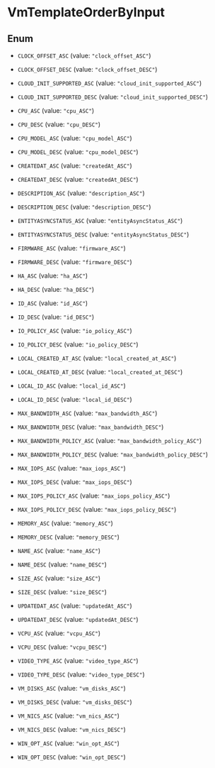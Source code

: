

# VmTemplateOrderByInput

## Enum


* `CLOCK_OFFSET_ASC` (value: `"clock_offset_ASC"`)

* `CLOCK_OFFSET_DESC` (value: `"clock_offset_DESC"`)

* `CLOUD_INIT_SUPPORTED_ASC` (value: `"cloud_init_supported_ASC"`)

* `CLOUD_INIT_SUPPORTED_DESC` (value: `"cloud_init_supported_DESC"`)

* `CPU_ASC` (value: `"cpu_ASC"`)

* `CPU_DESC` (value: `"cpu_DESC"`)

* `CPU_MODEL_ASC` (value: `"cpu_model_ASC"`)

* `CPU_MODEL_DESC` (value: `"cpu_model_DESC"`)

* `CREATEDAT_ASC` (value: `"createdAt_ASC"`)

* `CREATEDAT_DESC` (value: `"createdAt_DESC"`)

* `DESCRIPTION_ASC` (value: `"description_ASC"`)

* `DESCRIPTION_DESC` (value: `"description_DESC"`)

* `ENTITYASYNCSTATUS_ASC` (value: `"entityAsyncStatus_ASC"`)

* `ENTITYASYNCSTATUS_DESC` (value: `"entityAsyncStatus_DESC"`)

* `FIRMWARE_ASC` (value: `"firmware_ASC"`)

* `FIRMWARE_DESC` (value: `"firmware_DESC"`)

* `HA_ASC` (value: `"ha_ASC"`)

* `HA_DESC` (value: `"ha_DESC"`)

* `ID_ASC` (value: `"id_ASC"`)

* `ID_DESC` (value: `"id_DESC"`)

* `IO_POLICY_ASC` (value: `"io_policy_ASC"`)

* `IO_POLICY_DESC` (value: `"io_policy_DESC"`)

* `LOCAL_CREATED_AT_ASC` (value: `"local_created_at_ASC"`)

* `LOCAL_CREATED_AT_DESC` (value: `"local_created_at_DESC"`)

* `LOCAL_ID_ASC` (value: `"local_id_ASC"`)

* `LOCAL_ID_DESC` (value: `"local_id_DESC"`)

* `MAX_BANDWIDTH_ASC` (value: `"max_bandwidth_ASC"`)

* `MAX_BANDWIDTH_DESC` (value: `"max_bandwidth_DESC"`)

* `MAX_BANDWIDTH_POLICY_ASC` (value: `"max_bandwidth_policy_ASC"`)

* `MAX_BANDWIDTH_POLICY_DESC` (value: `"max_bandwidth_policy_DESC"`)

* `MAX_IOPS_ASC` (value: `"max_iops_ASC"`)

* `MAX_IOPS_DESC` (value: `"max_iops_DESC"`)

* `MAX_IOPS_POLICY_ASC` (value: `"max_iops_policy_ASC"`)

* `MAX_IOPS_POLICY_DESC` (value: `"max_iops_policy_DESC"`)

* `MEMORY_ASC` (value: `"memory_ASC"`)

* `MEMORY_DESC` (value: `"memory_DESC"`)

* `NAME_ASC` (value: `"name_ASC"`)

* `NAME_DESC` (value: `"name_DESC"`)

* `SIZE_ASC` (value: `"size_ASC"`)

* `SIZE_DESC` (value: `"size_DESC"`)

* `UPDATEDAT_ASC` (value: `"updatedAt_ASC"`)

* `UPDATEDAT_DESC` (value: `"updatedAt_DESC"`)

* `VCPU_ASC` (value: `"vcpu_ASC"`)

* `VCPU_DESC` (value: `"vcpu_DESC"`)

* `VIDEO_TYPE_ASC` (value: `"video_type_ASC"`)

* `VIDEO_TYPE_DESC` (value: `"video_type_DESC"`)

* `VM_DISKS_ASC` (value: `"vm_disks_ASC"`)

* `VM_DISKS_DESC` (value: `"vm_disks_DESC"`)

* `VM_NICS_ASC` (value: `"vm_nics_ASC"`)

* `VM_NICS_DESC` (value: `"vm_nics_DESC"`)

* `WIN_OPT_ASC` (value: `"win_opt_ASC"`)

* `WIN_OPT_DESC` (value: `"win_opt_DESC"`)



